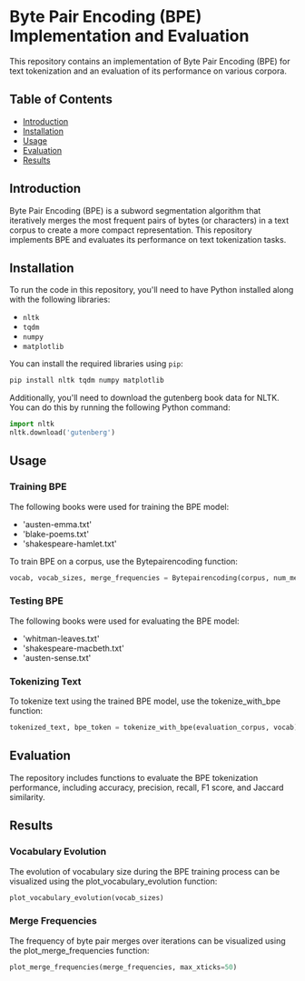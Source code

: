 # Byte Pair Encoding (BPE) Implementation and Evaluation

This repository contains an implementation of Byte Pair Encoding (BPE) for text tokenization and an evaluation of its performance on various corpora.

## Table of Contents

- [Introduction](#introduction)
- [Installation](#installation)
- [Usage](#usage)
- [Evaluation](#evaluation)
- [Results](#results)

## Introduction

Byte Pair Encoding (BPE) is a subword segmentation algorithm that iteratively merges the most frequent pairs of bytes (or characters) in a text corpus to create a more compact representation. This repository implements BPE and evaluates its performance on text tokenization tasks.

## Installation

To run the code in this repository, you'll need to have Python installed along with the following libraries:

- `nltk`
- `tqdm`
- `numpy`
- `matplotlib`

You can install the required libraries using `pip`:

```bash
pip install nltk tqdm numpy matplotlib
```
Additionally, you'll need to download the gutenberg book data for NLTK. You can do this by running the following Python command:
```python
import nltk
nltk.download('gutenberg')
```
## Usage

### Training BPE
The following books were used for training the BPE model:

- 'austen-emma.txt'
- 'blake-poems.txt'
- 'shakespeare-hamlet.txt'

To train BPE on a corpus, use the Bytepairencoding function:
```python
vocab, vocab_sizes, merge_frequencies = Bytepairencoding(corpus, num_merges=10000)
```
### Testing BPE
The following books were used for evaluating the BPE model:

- 'whitman-leaves.txt'
- 'shakespeare-macbeth.txt'
- 'austen-sense.txt'

### Tokenizing Text
To tokenize text using the trained BPE model, use the tokenize_with_bpe function:
```python
tokenized_text, bpe_token = tokenize_with_bpe(evaluation_corpus, vocab)
```

## Evaluation

The repository includes functions to evaluate the BPE tokenization performance, including accuracy, precision, recall, F1 score, and Jaccard similarity.

## Results
### Vocabulary Evolution
The evolution of vocabulary size during the BPE training process can be visualized using the plot_vocabulary_evolution function:
```python
plot_vocabulary_evolution(vocab_sizes)
```
### Merge Frequencies
The frequency of byte pair merges over iterations can be visualized using the plot_merge_frequencies function:

```python
plot_merge_frequencies(merge_frequencies, max_xticks=50)
```

